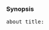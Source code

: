 ### Synopsis ###
<pre>
about title: <title for pipeline><br>
</pre>


### Behavior ###
The _about_ statement defines pipeline level documentation for a pipeline file.  It can be used any where at the top level of a pipeline file.  At the moment, _title_ is the only supported attribute for pipeline documentation.

Pipeline documentation is used in the HTML report that can be generated using the [run](run.md) command.

### Examples ###

**Add a title to a pipeline**
```
about title: "Exome Variant Calling Pipeline"

run { align_bwa + picard_dedupe + gatk_call_variants }
```